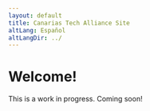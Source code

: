 ```yaml
---
layout: default
title: Canarias Tech Alliance Site
altLang: Español
altLangDir: ../
---
```

# Welcome!
This is a work in progress. Coming soon!
